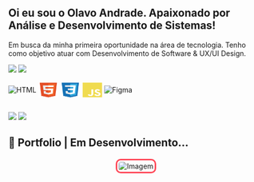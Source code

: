 ## Oi eu sou o Olavo Andrade. Apaixonado por Análise e Desenvolvimento de Sistemas!
<p>Em busca da minha primeira oportunidade na área de tecnologia. Tenho como objetivo atuar com Desenvolvimento de Software & UX/UI Design.</p>

<div>  
  <a href = "mailto:Henriquemazoline@gmail.com"><img src="https://img.shields.io/static/v1?message=Gmail&logo=gmail&label=&color=D14836&logoColor=white&labelColor=&style=for-the-badge" target="_blank"=></a>
  <a href="https://www.linkedin.com/in/olavo-andrade-b2826a197/" target="_blank"><img src="https://img.shields.io/badge/-LinkedIn-%230077B5?style=for-the-badge&logo=linkedin&logoColor=white" target="_blank"></a> 
</div>

<div style="display: inline_block"><br>
  <img align="center" alt="HTML" height="30" width="40" src="https://cdn.jsdelivr.net/gh/devicons/devicon/icons/vscode/vscode-original.svg">
  <img align="center" alt="HTML" height="30" width="40" src="https://raw.githubusercontent.com/devicons/devicon/master/icons/html5/html5-original.svg">
  <img align="center" alt="CSS" height="30" width="40" src="https://raw.githubusercontent.com/devicons/devicon/master/icons/css3/css3-original.svg">
  <img align="center" alt="Js" height="30" width="40" src="https://raw.githubusercontent.com/devicons/devicon/master/icons/javascript/javascript-plain.svg">
  <img align="center" alt="Figma" height="30" width="40" src="https://cdn.jsdelivr.net/gh/devicons/devicon/icons/figma/figma-original.svg">
</div>
  
  ##

<div align="left">
  <img loading="lazy" height="120em" src="https://github-readme-stats.vercel.app/api?username=OlavoAndrade&show_icons=true&theme=midnight-purple&include_all_commits=true&count_private=true"/>
  <img loading="lazy" height="120em" src="https://github-readme-stats.vercel.app/api/top-langs/?username=OlavoAndrade&layout=compact&langs_count=7&theme=midnight-purple"/>
</div>

 
## 📂 Portfolio | Em Desenvolvimento...

<!-- GIF -->
<div align="center" style="margin-top: 20px;">
  <img src="https://i.imgur.com/QwK9eOe.gif" alt="Imagem"
       style="border: 3px solid #ff4757; border-radius: 10px; padding: 3px;">
</div>
